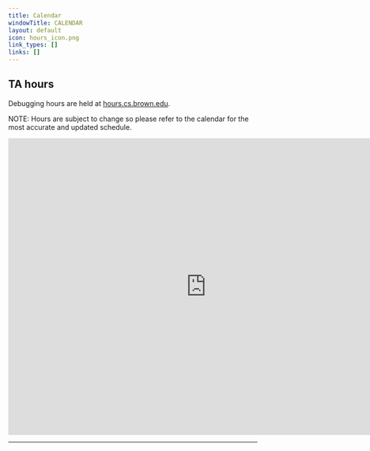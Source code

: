 ```yaml
---
title: Calendar
windowTitle: CALENDAR
layout: default
icon: hours_icon.png
link_types: []
links: []
---
```


## TA hours

Debugging hours are held at [hours.cs.brown.edu](hours.cs.brown.edu).

NOTE: Hours are subject to change so please refer to the calendar for the most accurate and updated schedule.

<iframe src="https://calendar.google.com/calendar/embed?src=c_7o4d9bcnvq9honrtfmq97tn00c%40group.calendar.google.com&ctz=America%2FNew_York" style="border: 0" width="800" height="600" frameborder="0" scrolling="no"></iframe>

<hr>
